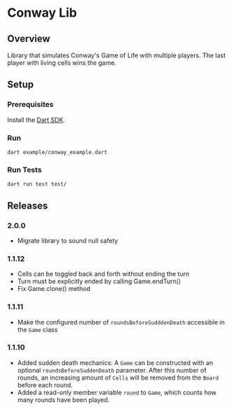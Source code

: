 # Conway Lib

## Overview
Library that simulates Conway's Game of Life with multiple players.
The last player with living cells wins the game.

## Setup

### Prerequisites
Install the [Dart SDK](https://dart.dev/get-dart).

### Run
`dart example/conway_example.dart`

### Run Tests
`dart run test test/`

## Releases

### 2.0.0
- Migrate library to sound null safety

### 1.1.12
- Cells can be toggled back and forth without ending the turn
- Turn must be explicitly ended by calling Game.endTurn()
- Fix Game.clone() method

### 1.1.11
- Make the configured number of `roundsBeforeSudddenDeath` accessible in the `Game` class

### 1.1.10
- Added sudden death mechanics: A `Game` can be constructed with an optional `roundsBeforeSuddenDeath` parameter.
After this number of rounds, an increasing amount of `Cells` will be removed from the `Board` before each round.
- Added a read-only member variable `round` to `Game`, which counts how many rounds have been played.
